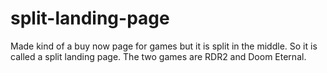# split-landing-page

Made kind of a buy now page for games but it is split in the middle. So it is called a split landing page. The two games are RDR2 and Doom Eternal. 
